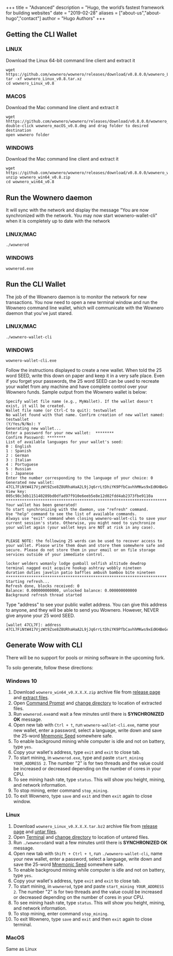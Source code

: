 +++
title = "Advanced"
description = "Hugo, the world’s fastest framework for building websites"
date = "2019-02-28"
aliases = ["about-us","about-hugo","contact"]
author = "Hugo Authors"
+++


## Getting the CLI Wallet

### LINUX
Download the Linux 64-bit command line client and extract it
```
wget https://github.com/wownero/wownero/releases/download/v0.8.0.0/wownero_Linux_v0.8.tar.xz
tar -xf wownero_Linux_v0.8.tar.xz
cd wownero_Linux_v0.8
```

### MACOS
Download the Mac command line client and extract it
```
wget hhttps://github.com/wownero/wownero/releases/download/v0.8.0.0/wownero_macOS_v0.8.dmg
double-click wownero_macOS_v0.8.dmg and drag folder to desired destination
open wownero folder
```

### WINDOWS
Download the Mac command line client and extract it
```
wget https://github.com/wownero/wownero/releases/download/v0.8.0.0/wownero_win64_v0.8.zip
unzip wownero_win64_v0.8.zip
cd wownero_win64_v0.8
```

## Run the Wownero daemon
It will sync with the network and display the message "You are now synchronized with the network. You may now start wownero-wallet-cli" when it is completely up to date with the network

### LINUX/MAC
```
./wownerod
```
### WINDOWS
```
wownerod.exe
```


## Run the CLI Wallet
The job of the Wownero daemon is to monitor the network for new transactions. You now need to open a new terminal window and run the Wownero command line wallet, which will communicate with the Wownero daemon that you've just stared.

### LINUX/MAC
```
./wownero-wallet-cli
```
### WINDOWS
```
wownero-wallet-cli.exe
```
Follow the instructions displayed to create a new wallet. When told the 25 word SEED, write this down on paper and keep it in a very safe place. Even if you forget your passwords, the 25 word SEED can be used to recreate your wallet from any machine and have complete control over your Wownero funds. Sample output from the Wownero wallet is below:

```
Specify wallet file name (e.g., MyWallet). If the wallet doesn't exist, it will be created.
Wallet file name (or Ctrl-C to quit): testwallet
No wallet found with that name. Confirm creation of new wallet named: testwallet
(Y/Yes/N/No): Y
Generating new wallet...
Enter a password for your new wallet:  ********
Confirm Password: ********
List of available languages for your wallet's seed:
0 : English
1 : Spanish
2 : German
3 : Italian
4 : Portuguese
5 : Russian
6 : Japanese
Enter the number corresponding to the language of your choice: 0
Generated new wallet: 47CL7FiNtW417VjzWt9Zse8Z8URhaHaA2L9jJq6rrLtDhiYK9PfbCavhhMKws9xEdKHBeGcQtJmPt4uEMivooNztC5UkHLD
View key: 005c98c3db115140289bd0dfad97f910e6eeb5e8e12d02fdd4ab2373fbe9110a
**********************************************************************
Your wallet has been generated!
To start synchronizing with the daemon, use "refresh" command.
Use "help" command to see the list of available commands.
Always use "exit" command when closing wownero-wallet-cli to save your
current session's state. Otherwise, you might need to synchronize
your wallet again (your wallet keys are NOT at risk in any case).


PLEASE NOTE: the following 25 words can be used to recover access to your wallet. Please write them down and store them somewhere safe and secure. Please do not store them in your email or on file storage services outside of your immediate control.

locker welders womanly lodge gumball selfish altitude dewdrop
terminal nagged exit acquire hookup ashtray wobbly nineteen
duration duties javelin patio baffles ambush bamboo bite nineteen
**********************************************************************
Starting refresh...
Refresh done, blocks received: 0
Balance: 0.000000000000, unlocked balance: 0.000000000000
Background refresh thread started
```

Type "address" to see your public wallet address. You can give this address to anyone, and they will be able to send you Wownero. However, NEVER give anyone your 25 word SEED.
```
[wallet 47CL7F]: address
47CL7FiNtW417VjzWt9Zse8Z8URhaHaA2L9jJq6rrLtDhiYK9PfbCavhhMKws9xEdKHBeGcQtJmPt4uEMivooNztC5UkHLD
```

## Generate Wow with CLI

There will be no support for pools or mining software in the upcoming fork. 

To solo generate, follow these directions:

### Windows 10

1. Download `wownero_win64_v0.X.X.X.zip` archive file from [release page](https://github.com/wownero/wownero/releases/latest) and [extract files](https://support.microsoft.com/en-us/help/4028088/windows-zip-and-unzip-files).
2. Open [Command Prompt](https://www.howtogeek.com/235101/10-ways-to-open-the-command-prompt-in-windows-10/) and [change directory](https://www.digitalcitizen.life/command-prompt-how-use-basic-commands) to location of extracted files.
3. Run `wownerod.exe`and wait a few minutes until there is **SYNCHRONIZED OK** message.
4. Open new tab with `Ctrl + t`, run `wownero-wallet-cli.exe`, name your new wallet, enter a password, select a language,  write down and save the 25-word [Mnemonic Seed](https://web.getmonero.org/resources/moneropedia/mnemonicseed.html) somewhere safe.
5. To enable background mining while computer is idle and not on battery, type `yes`.
6. Copy your wallet's address, type `exit` and `exit` to close tab.
7. To start mining, in `wownerod.exe`, type and paste `start_mining YOUR_ADDRESS 2`. The number "2" is for two threads and the value could be increased or decreased depending on the number of cores in your CPU.
8. To see mining hash rate, type `status`. This will show you height, mining, and network information.
9. To stop mining, enter command `stop_mining`.
10. To exit Wownero, type `save` and `exit` and then `exit` again to close window.

### Linux
1. Download `wownero_Linux_v0.X.X.X.tar.bz2` archive file from [release page](https://github.com/wownero/wownero/releases/latest) and [untar files](https://www.howtogeek.com/50093/unzip-bunzip2-and-untar-those-tar-gz-or-tar-bz2-files-in-one-step/).
2. Open [Terminal](https://www.howtogeek.com/140679/beginner-geek-how-to-start-using-the-linux-terminal/) and [change directory](https://help.ubuntu.com/community/UsingTheTerminal#File_.26_Directory_Commands) to location of untared files.
3. Run `./wownerod`and wait a few minutes until there is **SYNCHRONIZED OK** message.
4. Open new tab with `Shift + Ctrl + t`, run `./wownero-wallet-cli`, name your new wallet, enter a password, select a language,  write down and save the 25-word [Mnemonic Seed](https://web.getmonero.org/resources/moneropedia/mnemonicseed.html) somewhere safe.
5. To enable background mining while computer is idle and not on battery, type `yes`.
6. Copy your wallet's address, type `exit` and `exit` to close tab.
7. To start mining, in `wownerod`, type and paste `start_mining YOUR_ADDRESS 2`. The number "2" is for two threads and the value could be increased or decreased depending on the number of cores in your CPU.
8. To see mining hash rate, type `status`. This will show you height, mining, and network information.
9. To stop mining, enter command `stop_mining`.
10. To exit Wownero, type `save` and `exit` and then `exit` again to close terminal.

### MacOS

Same as Linux
